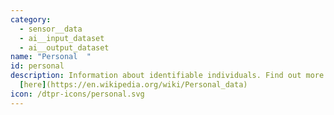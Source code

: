 ```yaml
---
category: 
  - sensor__data
  - ai__input_dataset
  - ai__output_dataset
name: "Personal  "
id: personal
description: Information about identifiable individuals. Find out more
  [here](https://en.wikipedia.org/wiki/Personal_data)
icon: /dtpr-icons/personal.svg
---
```

